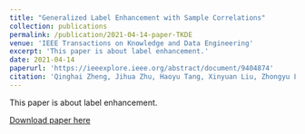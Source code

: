 ```yaml
---
title: "Generalized Label Enhancement with Sample Correlations"
collection: publications
permalink: /publication/2021-04-14-paper-TKDE
venue: 'IEEE Transactions on Knowledge and Data Engineering'
excerpt: 'This paper is about label enhancement.'
date: 2021-04-14
paperurl: 'https://ieeexplore.ieee.org/abstract/document/9404874'
citation: 'Qinghai Zheng, Jihua Zhu, Haoyu Tang, Xinyuan Liu, Zhongyu Li, Huimin Lu. (2021). "Generalized Label Enhancement with Sample Correlations." <i>IEEE Transactions on Knowledge and Data Engineering(TKDE)</i>. [CCF A]'
---
```

This paper is about label enhancement.

[Download paper here](https://ieeexplore.ieee.org/abstract/document/9404874)

